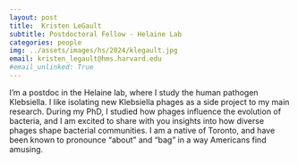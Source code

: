 ```yaml
---
layout: post
title:  Kristen LeGault
subtitle: Postdoctoral Fellow - Helaine Lab
categories: people
img: ../assets/images/hs/2024/klegault.jpg
email: kristen_legault@hms.harvard.edu
#email_unlinked: True
---
```


I’m a postdoc in the Helaine lab, where I study the human pathogen Klebsiella. I like isolating new Klebsiella phages as a side project to my main research. During my PhD, I studied how phages influence the evolution of bacteria, and I am excited to share with you insights into how diverse phages shape bacterial communities. I am a native of Toronto, and have been known to pronounce “about” and “bag” in a way Americans find amusing.
